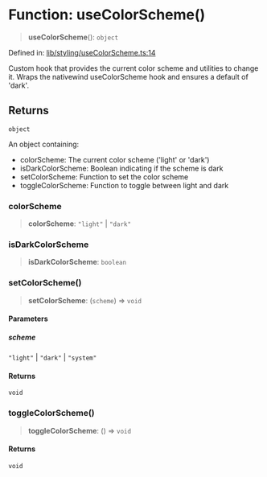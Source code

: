 # Function: useColorScheme()

> **useColorScheme**(): `object`

Defined in: [lib/styling/useColorScheme.ts:14](https://github.com/aldesgroup/goaldn/blob/6a7943d02984b1a6b41d76a3a483a1484b644076/lib/styling/useColorScheme.ts#L14)

Custom hook that provides the current color scheme and utilities to change it.
Wraps the nativewind useColorScheme hook and ensures a default of 'dark'.

## Returns

`object`

An object containing:
  - colorScheme: The current color scheme ('light' or 'dark')
  - isDarkColorScheme: Boolean indicating if the scheme is dark
  - setColorScheme: Function to set the color scheme
  - toggleColorScheme: Function to toggle between light and dark

### colorScheme

> **colorScheme**: `"light"` \| `"dark"`

### isDarkColorScheme

> **isDarkColorScheme**: `boolean`

### setColorScheme()

> **setColorScheme**: (`scheme`) => `void`

#### Parameters

##### scheme

`"light"` | `"dark"` | `"system"`

#### Returns

`void`

### toggleColorScheme()

> **toggleColorScheme**: () => `void`

#### Returns

`void`
